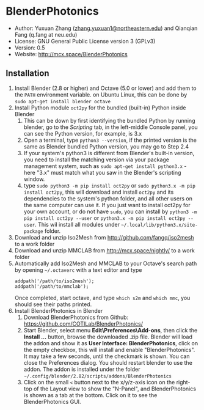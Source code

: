 
BlenderPhotonics
========================

-   Author: Yuxuan Zhang (zhang.yuxuan1@northeastern.edu) and Qianqian Fang (q.fang at neu.edu)
-   License: GNU General Public License version 3 (GPLv3)
-   Version: 0.5
-   Website: <http://mcx.space/BlenderPhotonics>


Installation
-------------

1. Install Blender (2.8 or higher) and Octave (5.0 or lower) and add them to the `PATH` environment variable.
   on Ubuntu Linux, this can be done by `sudo apt-get install blender octave`
2. Install Python module `oct2py` for the bundled (built-in) Python inside Blender
    1. This can be down by first identifying the bundled Python by running blender, go to the 
       *Scripting* tab, in the left-middle Console panel, you can see the Python version, for example, is 3.x
    2. Open a terminal, type `python3 --version`, if the printed version is the same as Blender bundled Python 
       version, you may go to Step 2.4
    3. If your system's python3 is different from Blender's built-in version, you need to install the matching
       version via your package management system, such as `sudo apt-get install python3.x` - here "3.x" must
       match what you saw in the Blender's scripting window.
    4. type `sudo python3 -m pip install oct2py` or `sudo python3.x -m pip install oct2py`, this will download and install
       `oct2py` and its dependencies to the system's python folder, and all other users on the same computer can 
       use it. If you just want to install oct2py for your own account, or do not have `sudo`, you can install by
       `python3 -m pip install oct2py --user` or `python3.x -m pip install oct2py --user`. This wil install all modules
       under `~/.local/lib/python3.x/site-package` folder.
3. Download and unzip Iso2Mesh from http://github.com/fangq/iso2mesh to a work folder
4. Download and unzip MMCLAB from http://mcx.space/nightly/ to a work folder
5. Automatically add Iso2Mesh and MMCLAB to your Octave's search path by opening `~/.octaverc` with a text editor
   and type
   ```
   addpath('/path/to/iso2mesh');
   addpath('/path/to/mmclab');
   ```
   Once completed, start octave, and type `which s2m` and `which mmc`, you should see their paths printed.
6. Install BlenderPhotonics in Blender
    1. Download BlenderPhotonics from Github: https://github.com/COTILab/BlenderPhotonics/
    2. Start Blender, select menu **Edit\Preferences\Add-ons**, then click the **Install ...** button, browse
       the downloaded .zip file. Blender will load the addon and show it as **User Interface: BlenderPhotonics**, 
       click on the empty checkbox, this will install and enable "BlenderPhotonics". It may take a few seconds, until
       the checkmark is shown. You can close the Preferences dialog. You should restart blender to use the addon.
       The addon is installed under the folder `~/.config/blender/2.82/scripts/addons/BlenderPhotonics`
    3. Click on the small `<` button next to the x/y/z-axis icon on the right-top of the Layout view to show the 
       "N-Panel", and BlenderPhotonics is shown as a tab at the bottom. Click on it to see the BlenderPhotonics GUI.

